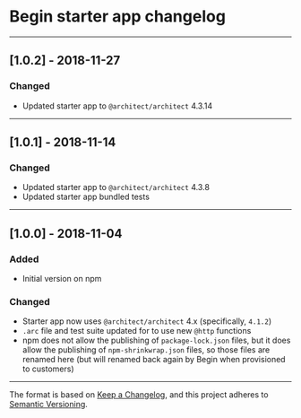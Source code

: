# Begin starter app changelog

---

## [1.0.2] - 2018-11-27

### Changed

- Updated starter app to `@architect/architect` 4.3.14


---


## [1.0.1] - 2018-11-14


### Changed

- Updated starter app to `@architect/architect` 4.3.8
- Updated starter app bundled tests

---


## [1.0.0] - 2018-11-04


### Added

- Initial version on npm


### Changed

- Starter app now uses `@architect/architect` 4.x (specifically, `4.1.2`)
- `.arc` file and test suite updated for to use new `@http` functions
- npm does not allow the publishing of `package-lock.json` files, but it does allow the publishing of `npm-shrinkwrap.json` files, so those files are renamed here (but will renamed back again by Begin when provisioned to customers)


---

The format is based on [Keep a Changelog](https://keepachangelog.com/en/1.0.0/), and this project adheres to [Semantic Versioning](https://semver.org/spec/v2.0.0.html).